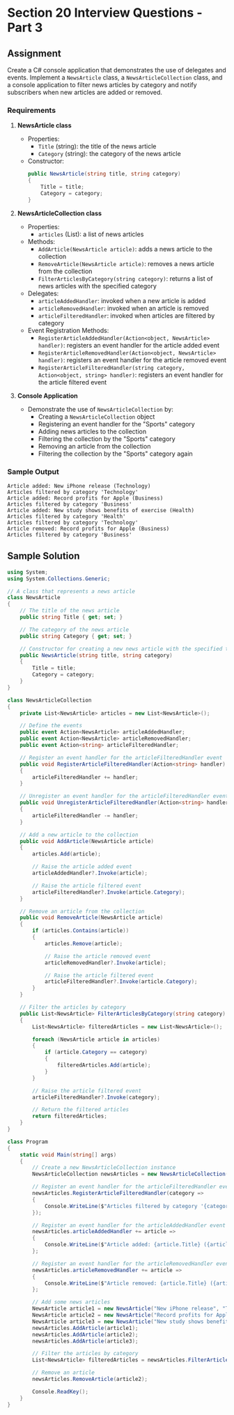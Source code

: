 
# Section 20 Interview Questions - Part 3

## Assignment
Create a C# console application that demonstrates the use of delegates and events. Implement a `NewsArticle` class, a `NewsArticleCollection` class, and a console application to filter news articles by category and notify subscribers when new articles are added or removed.

### Requirements
1. **NewsArticle class**
    - Properties:
        - `Title` (string): the title of the news article
        - `Category` (string): the category of the news article
    - Constructor:
        ```csharp
        public NewsArticle(string title, string category)
        {
            Title = title;
            Category = category;
        }
        ```

2. **NewsArticleCollection class**
    - Properties:
        - `articles` (List<NewsArticle>): a list of news articles
    - Methods:
        - `AddArticle(NewsArticle article)`: adds a news article to the collection
        - `RemoveArticle(NewsArticle article)`: removes a news article from the collection
        - `FilterArticlesByCategory(string category)`: returns a list of news articles with the specified category
    - Delegates:
        - `articleAddedHandler`: invoked when a new article is added
        - `articleRemovedHandler`: invoked when an article is removed
        - `articleFilteredHandler`: invoked when articles are filtered by category
    - Event Registration Methods:
        - `RegisterArticleAddedHandler(Action<object, NewsArticle> handler)`: registers an event handler for the article added event
        - `RegisterArticleRemovedHandler(Action<object, NewsArticle> handler)`: registers an event handler for the article removed event
        - `RegisterArticleFilteredHandler(string category, Action<object, string> handler)`: registers an event handler for the article filtered event

3. **Console Application**
    - Demonstrate the use of `NewsArticleCollection` by:
        - Creating a `NewsArticleCollection` object
        - Registering an event handler for the "Sports" category
        - Adding news articles to the collection
        - Filtering the collection by the "Sports" category
        - Removing an article from the collection
        - Filtering the collection by the "Sports" category again

### Sample Output
```
Article added: New iPhone release (Technology)
Articles filtered by category 'Technology'
Article added: Record profits for Apple (Business)
Articles filtered by category 'Business'
Article added: New study shows benefits of exercise (Health)
Articles filtered by category 'Health'
Articles filtered by category 'Technology'
Article removed: Record profits for Apple (Business)
Articles filtered by category 'Business'
```

## Sample Solution
```csharp
using System;
using System.Collections.Generic;

// A class that represents a news article
class NewsArticle
{
    // The title of the news article
    public string Title { get; set; }

    // The category of the news article
    public string Category { get; set; }

    // Constructor for creating a new news article with the specified title and category
    public NewsArticle(string title, string category)
    {
        Title = title;
        Category = category;
    }
}

class NewsArticleCollection
{
    private List<NewsArticle> articles = new List<NewsArticle>();

    // Define the events
    public event Action<NewsArticle> articleAddedHandler;
    public event Action<NewsArticle> articleRemovedHandler;
    public event Action<string> articleFilteredHandler;

    // Register an event handler for the articleFilteredHandler event
    public void RegisterArticleFilteredHandler(Action<string> handler)
    {
        articleFilteredHandler += handler;
    }

    // Unregister an event handler for the articleFilteredHandler event
    public void UnregisterArticleFilteredHandler(Action<string> handler)
    {
        articleFilteredHandler -= handler;
    }

    // Add a new article to the collection
    public void AddArticle(NewsArticle article)
    {
        articles.Add(article);

        // Raise the article added event
        articleAddedHandler?.Invoke(article);

        // Raise the article filtered event
        articleFilteredHandler?.Invoke(article.Category);
    }

    // Remove an article from the collection
    public void RemoveArticle(NewsArticle article)
    {
        if (articles.Contains(article))
        {
            articles.Remove(article);

            // Raise the article removed event
            articleRemovedHandler?.Invoke(article);

            // Raise the article filtered event
            articleFilteredHandler?.Invoke(article.Category);
        }
    }

    // Filter the articles by category
    public List<NewsArticle> FilterArticlesByCategory(string category)
    {
        List<NewsArticle> filteredArticles = new List<NewsArticle>();

        foreach (NewsArticle article in articles)
        {
            if (article.Category == category)
            {
                filteredArticles.Add(article);
            }
        }

        // Raise the article filtered event
        articleFilteredHandler?.Invoke(category);

        // Return the filtered articles
        return filteredArticles;
    }
}

class Program
{
    static void Main(string[] args)
    {
        // Create a new NewsArticleCollection instance
        NewsArticleCollection newsArticles = new NewsArticleCollection();

        // Register an event handler for the articleFilteredHandler event
        newsArticles.RegisterArticleFilteredHandler(category =>
        {
            Console.WriteLine($"Articles filtered by category '{category}'");
        });

        // Register an event handler for the articleAddedHandler event
        newsArticles.articleAddedHandler += article =>
        {
            Console.WriteLine($"Article added: {article.Title} ({article.Category})");
        };

        // Register an event handler for the articleRemovedHandler event
        newsArticles.articleRemovedHandler += article =>
        {
            Console.WriteLine($"Article removed: {article.Title} ({article.Category})");
        };

        // Add some news articles
        NewsArticle article1 = new NewsArticle("New iPhone release", "Technology");
        NewsArticle article2 = new NewsArticle("Record profits for Apple", "Business");
        NewsArticle article3 = new NewsArticle("New study shows benefits of exercise", "Health");
        newsArticles.AddArticle(article1);
        newsArticles.AddArticle(article2);
        newsArticles.AddArticle(article3);

        // Filter the articles by category
        List<NewsArticle> filteredArticles = newsArticles.FilterArticlesByCategory("Technology");

        // Remove an article
        newsArticles.RemoveArticle(article2);

        Console.ReadKey();
    }
}
```
